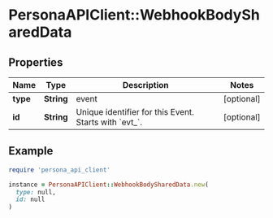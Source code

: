 # PersonaAPIClient::WebhookBodySharedData

## Properties

| Name | Type | Description | Notes |
| ---- | ---- | ----------- | ----- |
| **type** | **String** | event | [optional] |
| **id** | **String** | Unique identifier for this Event. Starts with &#x60;evt_&#x60;. | [optional] |

## Example

```ruby
require 'persona_api_client'

instance = PersonaAPIClient::WebhookBodySharedData.new(
  type: null,
  id: null
)
```

